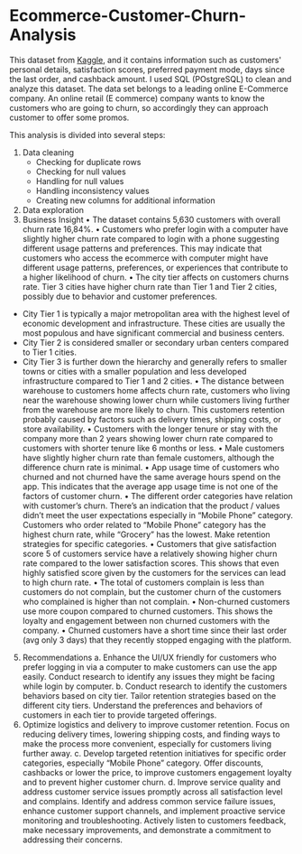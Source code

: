 # Ecommerce-Customer-Churn-Analysis

This dataset from [Kaggle](https://www.kaggle.com/datasets/ankitverma2010/ecommerce-customer-churn-analysis-and-prediction?sort=most-comments), and it contains information such as customers' personal details, satisfaction scores, preferred payment mode, days since the last order, and cashback amount. I used SQL (POstgreSQL) to clean and analyze this dataset.
The data set belongs to a leading online E-Commerce company. An online retail (E commerce) company wants to know the customers who are going to churn, so accordingly they can approach customer to offer some promos.

This analysis is divided into several steps: 
1. Data cleaning
   - Checking for duplicate rows
   - Checking for null values
   - Handling for null values
   - Handling inconsistency values
   - Creating new columns for additional information
3. Data exploration
4. Business Insight
•	The dataset contains 5,630 customers with overall churn rate 16,84%.
•	Customers who prefer login with a computer have slightly higher churn rate compared to login with a phone suggesting different usage patterns and preferences. This may indicate that customers who access the ecommerce with computer might have different usage patterns, preferences, or experiences that contribute to a higher likelihood of churn.
•	The city tier affects on customers churns rate. Tier 3 cities have higher churn rate than Tier 1 and Tier 2 cities, possibly due to behavior and customer preferences.
-	City Tier 1 is typically a major metropolitan area with the highest level of economic development and infrastructure. These cities are usually the most populous and have significant commercial and business centers.
-	City Tier 2 is considered smaller or secondary urban centers compared to Tier 1 cities.
-	City Tier 3 is further down the hierarchy and generally refers to smaller towns or cities with a smaller population and less developed infrastructure compared to Tier 1 and 2 cities.
•	The distance between warehouse to customers home affects churn rate, customers who living near the warehouse showing lower churn while customers living further from the warehouse are more likely to churn. This customers retention probably caused by factors such as delivery times, shipping costs, or store availability. 
•	Customers with the longer tenure or stay with the company more than 2 years showing lower churn rate compared to customers with shorter tenure like 6 months or less.
•	Male customers have slightly higher churn rate than female customers, although the difference churn rate is minimal.
•	App usage time of customers who churned and not churned have the same average hours spend on the app. This indicates that the average app usage time is not one of the factors of customer churn.
•	The different order categories have relation with customer’s churn. There’s an indication that the product / values didn’t meet the user expectations especially in “Mobile Phone” category. Customers who order related to “Mobile Phone” category has the highest churn rate, while “Grocery” has the lowest. Make retention strategies for specific categories.
•	Customers that give satisfaction score 5 of customers service have a relatively showing higher churn rate compared to the lower satisfaction scores. This shows that even highly satisfied score given by the customers for the services can lead to high churn rate. 
•	The total of customers complain is less than customers do not complain, but the customer churn of the customers who complained is higher than not complain.
•	Non-churned customers use more coupon compared to churned customers. This shows the loyalty and engagement between non churned customers with the company. 
•	Churned customers have a short time since their last order (avg only 3 days) that they recently stopped engaging with the platform.
5. Recommendations
a.	Enhance the UI/UX friendly for customers who prefer logging in via a computer to make customers can use the app easily. Conduct research to identify any issues they might be facing while login by computer.
b.	Conduct research to identify the customers behaviors based on city tier. Tailor retention strategies based on the different city tiers. Understand the preferences and behaviors of customers in each tier to provide targeted offerings.
3.	Optimize logistics and delivery to improve customer retention. Focus on reducing delivery times, lowering shipping costs, and finding ways to make the process more convenient, especially for customers living further away.
c.	Develop targeted retention initiatives for specific order categories, especially “Mobile Phone” category. Offer discounts, cashbacks or lower the price, to improve customers engagement loyalty and to prevent higher customer churn.
d.	Improve service quality and address customer service issues promptly across all satisfaction level and complains. Identify and address common service failure issues, enhance customer support channels, and implement proactive service monitoring and troubleshooting. Actively listen to customers feedback, make necessary improvements, and demonstrate a commitment to addressing their concerns.


